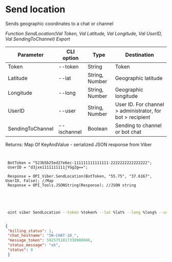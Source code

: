 ﻿---
sidebar_position: 5
---

# Send location
 Sends geographic coordinates to a chat or channel


*Function SendLocation(Val Token, Val Latitude, Val Longitude, Val UserID, Val SendingToChannel) Export*

 | Parameter | CLI option | Type | Destination |
 |-|-|-|-|
 | Token | --token | String | Token |
 | Latitude | --lat | String, Number | Geographic latitude |
 | Longitude | --long | String, Number | Geographic longitude |
 | UserID | --user | String, Number | User ID. For channel > administrator, for bot > recipient |
 | SendingToChannel | --ischannel | Boolean | Sending to channel or bot chat |

 
 Returns: Map Of KeyAndValue - serialized JSON response from Viber

```bsl title="Code example"
	
 
 BotToken = "523b5b25ed27e6ec-111111111111111-2222222222222222";
 UserID = "d3jxe1111111111jYGgZg==";
 
 Response = OPI_Viber.SendLocation(BotToken, "55.75", "37.6167", UserID, False); //Map
 Response = OPI_Tools.JSONString(Response); //JSON string
 
 
	
```

```sh title="CLI command example"
 
 oint viber SendLocation --token %token% --lat %lat% --long %long% --user "d3jxe1111111111jYGgZg" --ischannel %ischannel%


```


```json title="Result"

{
 "billing_status": 1,
 "chat_hostname": "SN-CHAT-10_",
 "message_token": 5925751017338988046,
 "status_message": "ok",
 "status": 0
 }

```
